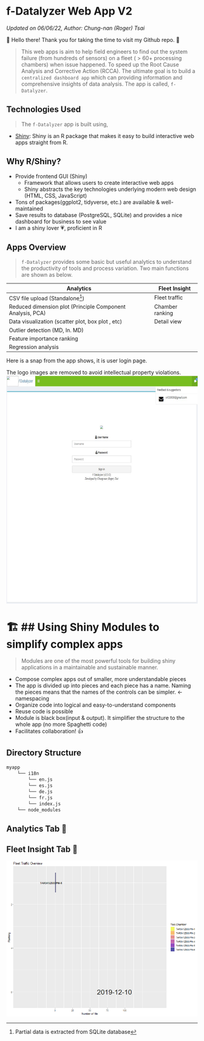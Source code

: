 # f-Datalyzer Web App V2 
*Updated on 06/06/22, Author: Chung-nan (Roger) Tsai*

👋 Hello there! Thank you for taking the time to visit my Github repo. :pray:

> This web apps is aim to help field engineers to find out the system failure (from hundreds of sensors) on a fleet ( > 60+ processing chambers) when issue happened. To speed up the Root Cause Analysis and Corrective Action (RCCA). The ultimate goal is to build a `centralized dashboard app` which can providing information and comprehensive insights of data analysis. The app is called, `f-Datalyzer`. 

## Technologies Used
>The `f-Datalyzer` app is built using,

- [Shiny](https://shiny.rstudio.com/): Shiny is an R package that makes it easy to build interactive web apps straight from R.

## Why R/Shiny?
- Provide frontend GUI (Shiny)
   -  Framework that allows users to create interactive web apps
     - Shiny abstracts the key technologies underlying modern web design (HTML, CSS, JavaScript)
- Tons of packages(ggplot2, tidyverse, etc.) are available & well-maintained  
- Save results to database (PostgreSQL, SQLite) and provides a nice dashboard for business to see value
- I am a shiny lover :heartpulse:, proficient in R 

## Apps Overview
>`f-Datalyzer` provides some basic but useful analytics to understand the productivity of tools and process variation.
Two main functions are shown as below. 

| Analytics | Fleet Insight |
| --- | --- |
| CSV file upload (Standalone[^1]) | Fleet traffic |
| Reduced dimension plot (Principle Component Analysis, PCA) | Chamber ranking |
| Data visualization (scatter plot, box plot , etc) | Detail view|
| Outlier detection (MD, ln. MD) ||
| Feature importance ranking ||
| Regression analysis ||

[^1]: Partial data is extracted from SQLite database

Here is a snap from the app shows, it is user login page. 

The logo images are removed to avoid intellectual property violations. 
<img src='login_page.JPG' art='switch' width="600" height="600" />

# 🏗️ ## Using Shiny Modules to simplify complex apps
> Modules are one of the most powerful tools for building shiny applications in a maintainable and sustainable manner.
- Compose complex apps out of smaller, more understandable pieces
- The app is divided up into pieces and each piece has a name. Naming the pieces means that the names of the controls can be simpler. ← namespacing
- Organize code into logical and easy-to-understand components
- Reuse code is possible
- Module is black box(input & output). It simplifier the structure to the whole app (no more Spaghetti code)
- Facilitates collaboration! 👍

## Directory Structure

```
myapp                         
    └── i18n
        └── en.js
        └── es.js
        └── de.js
        └── fr.js
        └── index.js                
    └── node_modules                    
```




## Analytics Tab 🔗

## Fleet Insight Tab 🔗
<img src='tool_productivity_ranking.gif' art='switch' />


